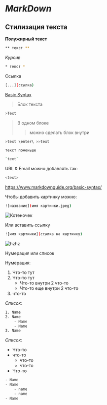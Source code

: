 # ***MarkDown***

## **Стилизация текста**

**Полужирный текст**
```sh
** текст **
```

*Курсив*
```sh
* текст *
```
Ссылка 
```sh
[...](ссылка)
```
[Basic Syntax](https://www.markdownguide.org/basic-syntax/)

>Блок текста
```sh
>Text
```
>В одном блоке 
>>можно сделать блок внутри 
```sh
>text \enter\ >>text
```

`текст поменьше`
```sh
`text`
```
URL & Email можно добавлять так:
```sh
<text>
```
<https://www.markdownguide.org/basic-syntax/>

Чтобы добавить картинку можно:
```sh
![название](имя картинки.jpeg)
```
![Котеночек](ryzhiy-kotenok-ruka-razmytost.jpg)

Или вставить ссылку
```sh
![имя картинки](ссылка на картинку)
```
![hzhz](https://mykaleidoscope.ru/x/uploads/posts/2022-09/1663634402_44-mykaleidoscope-ru-p-kot-malenkii-zloi-pinterest-47.jpg)

Нумерация или список

Нумерация:
1. Что-то тут
2. Что-то тут 
    - Что-то внутри 2 что-то
    - Что-то еще внутри 2 что-то
3. что-то

*Список:*

```sh
1. Name
2. Name
    - Name
    - Name
3. Name
```
*Список:*

- Что-то
- что-то
    - что-то
    - что-то
- Что-то

```sh
- Name
- Name
    - name
    - name
- Name
```

